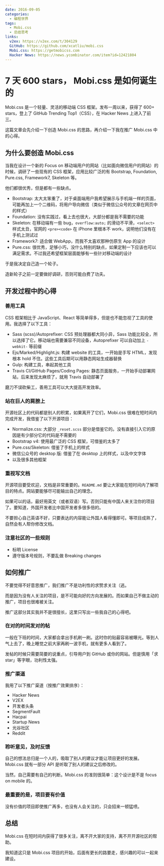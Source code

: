 ```yaml
---
date: 2016-09-05
categories:
  - 编程世界
tags:
  - Mobi.css
  - 总结思考
links:
  v2ex: https://v2ex.com/t/304129
  GitHub: https://github.com/xcatliu/mobi.css
  Mobi.css: https://getmobicss.com
  Hacker News: https://news.ycombinator.com/item?id=12421804
---
```


# 7 天 600 stars， Mobi.css 是如何诞生的

Mobi.css 是一个轻量、灵活的移动端 CSS 框架。发布一周以来，获得了 600+ stars，登上了 GitHub Trending Top1（CSS），在 Hacker News 上进入了前三。

这篇文章会先介绍一下创造 Mobi.css 的思路，再介绍一下我在推广 Mobi.css 中的心得。

## 为什么要创造 Mobi.css

当我在设计一个新的 Focus on 移动端用户的网站（比如面向微信用户的网站）的时候，调研了一些现有的 CSS 框架，应用比较广泛的有 Bootstrap, Foundation, Pure.css, Framework7, Skeleton 等。

他们都很优秀，但是都有一些缺点。

- Bootstrap: 太大太笨重了，对于桌面端用户我希望展示与手机端一样的页面，可能再加上一个二维码，将用户导向微信（类似于微信公众号的文章在网页中的样式）
- Foundation: 没有实践过，看上去也很大，大部分都是我不需要的功能
- Skeleton: 在移动端有一些 bug，`overflow:auto;` 的滑动不平滑，`<select>` 样式太丑，官网的 `<pre><code>` 在 iPhone 里根本不 work，说明他们没有在手机上测试过
- Framework7: 适合做 WebApp，而我不太喜欢那种仿原生 App 的设计
- Pure.css: 很优秀，足够小巧，没什么特别的缺点，如果定制一下应该也可以满足需求。不过我还希望框架层面能够有一些针对移动端的设计

于是我决定自己造一个轮子。

造新轮子之前一定要做好调研，否则可能白费了功夫。

## 开发过程中的心得

### 善用工具

CSS 框架相比于 JavaScript、React 等简单得多，但是也不能忽视了工具的使用。我选择了以下工具：

- Sass (scss)/Autoprefixer: CSS 预处理器都大同小异，Sass 功能比较全，所以选择了它。移动端也需要兼容不同设备，Autoprefixer 可以自动加上 `-webkit-` 等前缀
- Ejs/Marked/Highlight.js: 构建 website 的工具，一开始是手写 HTML，发现根本 hold 不住。这些工具后期可以用静态网站生成器替换
- Gulp: 构建工具，串起其他工具
- Travis CI/GitHub Pages/Coding Pages: 静态页面服务，一开始手动部署网站，后来发现太麻烦了，就用 Travis 自动部署了

磨刀不误砍柴工，善用工具可以大大提高开发效率。

### 站在巨人的肩膀上

开源社区上的代码都是别人的积累，如果离开了它们，Mobi.css 很难在短时间内完成开发，我借鉴了以下开源项目：

- Normalize.css: 大部分 `_reset.scss` 部分是借鉴它的。没有直接引入它的原因是有少部分它的代码是不需要的
- Bootstrap v4: 使用最广泛的 CSS 框架，可借鉴的太多了
- Pure.css/Skeleton: 借鉴了手机上的样式
- 微信公众号的 desktop 版: 借鉴了在 desktop 上的样式，以及中文字体
- 以及很多其他框架

### 重视写文档

开源项目要受欢迎，文档是非常重要的。`README.md` 要让大家能在短时间内了解项目的特点。网站要能够尽可能输出自己的理念。

如果可以的话，最好用英文（或者双语）写。否则只能有中国人来关注你的项目了。要知道，外国开发者比中国开发者多很多倍的。

不要担心自己英语不好，只要表达的内容能让外国人看得懂即可。等项目成熟了，自然会有人帮你修改文档。

### 注意社区的一些规则

- 标明 License
- 遵守版本号规则，不要乱做 Breaking changes

## 如何推广

不要觉得不好意思推广，我们推广不是功利性的求赞求关注（逃。

而是因为没有人关注的项目，是不可能向好的方向发展的。而如果自己不做主动的推广，项目也很难被关注。

推广这部分其实我并不是很擅长，这里只写出一些我自己的心得吧。

### 在对的时间发对的帖

一般在下班的时间，大家都会拿出手机刷一刷。这时你的贴最容易被曝光。等到人气上去了，晚上睡觉之前大家再刷一波手机，就有更多人看到了。

发帖的时候只需要简要的说重点，引导用户到 GitHub 或你的网站。但是慎用「求 star」等字眼，功利性太强。

### 推广渠道

我用了以下推广渠道（按推广效果排序）：

- Hacker News
- V2EX
- 开发者头条
- SegmentFault
- Hacpai
- Startup News
- 光谷社区
- Reddit

### 聆听意见，及时反馈

自己的想法总归是一个人的，吸取了别人的建议才能让项目更好的发展。Mobi.css 就有一部分 API 是听取了别人的建议之后修改的。

当然，自己需要有自己的判断。Mobi.css 的准则很简单：这个设计是不是 focus on mobile 的。

### 最重要的是，项目要有价值

没有价值的项目即使推广再多，也没有人会关注的，只会招来一顿猛喷。

## 总结

Mobi.css 在短时间内获得了很多关注，离不开大家的支持，离不开开源社区的帮助。

我知道这只是 Mobi.css 项目的开始，后面有更长的路要走，感兴趣的可以一起来建设。
